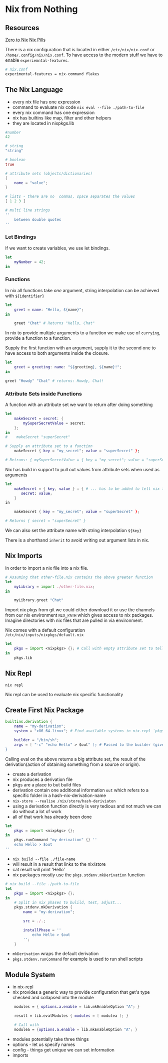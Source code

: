 # Nix from Nothing

## Resources

[Zero to Nix](https://zero-to-nix.com/)
[Nix Pills](https://nixos.org/guides/nix-pills/)

There is a nix configuration that is located in either `/etc/nix/nix.conf` or `/home/.config/nix/nix.conf`.
To have access to the modern stuff we have to enable `experiemntal-features`.

```nix
# nix.conf
experimental-features = nix-command flakes
```

## The Nix Language

- every nix file has one expression
- command to evaluate nix code `nix eval --file ./path-to-file`
- every nix command has one expression
- nix has builtins like map, filter and other helpers
- they are located in nixpkgs.lib

```nix
#number
42

# string
"string"

# boolean
true

# attribute sets (objects/dictionaries)
{
    name = "value";
}

# lists - there are no  commas, space separates the values
[ 1 2 3 ]

# multi line strings
''
    between double quotes
''

```

### Let Bindings

If we want to create variables, we use let bindings.

```nix
let
    myNumber = 42;
in
```

### Functions

In nix all functions take _one_ argument, string interpolation can be achieved with `${identifier}`

```nix
let
    greet = name: "Hello, ${name}";
in

    greet "Chat" # Returns "Hello, Chat"
```

In nix to provide multiple arguments to a function we make use of `currying`, provide a function to a function.

Supply the first function with an argument, supply it to the second one to have access to both arguments inside the closure.

```nix
let
    greet = greeting: name: "${greeting}, ${name}!";
in

greet "Howdy" "Chat" # returns: Howdy, Chat!
```

### Attribute Sets inside Functions

A function with an attribute set we want to return after doing something

```nix
let
    makeSecret = secret: {
        mySuperSecretValue = secret;
    };
in
#    makeSecret "superSecret"

# Supply an attribute set to a function
    makeSecret { key = "my_secret"; value = "superSecret" };

# Retruns: { mySuperSecretValue = { key = "my_secret"; value = "superSecret"; }; }
```

Nix has build in support to pull out values from attribute sets when used as arguments

```nix
let
    makeSecret = { key, value } : { # ... has to be added to tell nix that it can have more attribute sets but we will not use them
       secret: value;
    }
in

    makeSecret { key = "my_secret"; value = "superSecret" };

# Returns { secret = "superSecret" }
```

We can also set the attribute name with string interpolation `${key}`

There is a shorthand `inherit` to avoid writing out argument lists in nix.

## Nix Imports

In order to import a nix file into a nix file.

```nix
# Assuming that other-file.nix contains the above greeter function
let
    myLibrary = import ./other-file.nix;
in

    myLibrary.greet "Chat"
```

Import nix pkgs from git we could either download it or use the channels from our nix environment `NIX_PATH` which gives access to nix packages.
Imagine directories with nix files that are pulled in via environment.

Nix comes with a default configuration `/etc/nix/inputs/nixpkgs/default.nix`

```nix
let
    pkgs = import <nixpkgs> {}; # Call with empty attribute set to tell it to set itself up
in
    pkgs.lib
```

## Nix Repl

`nix repl`

Nix repl can be used to evaluate nix specific functionality

## Create First Nix Package

```nix
builtins.derivation {
    name = "my-derivation";
    system = "x86_64-linux"; # Find available systems in nix-repl `pkgs.lib.platforms`

    builder = "/bin/sh";
    args = [ "-c" "echo Hello" > $out" ]; # Passed to the builder (give sh a command to run)
}
```

Calling eval on the above returns a big attribute set, the result of the derivation(action of obtaining something from a source or origin).

- create a derivation
- nix produces a derivation file
- pkgs are a place to but build files
- derivation contain one additional information `out` which refers to a specific folder in a hash-nix-derivation-name
- `nix-store --realise /nix/store/hash-deriviaton`
- using a derivation function directly is very tedious and not much we can do without a lot of work
- all of that work has already been done

```nix
let
    pkgs = import <nixpkgs> {};
in
    pkgs.runCommand "my-derivation" {} ''
    echo Hello > $out
''

```

- `nix build --file ./file-name`
- will result in a result that links to the nix/store
- cat result will print 'Hello'
- nix packages mostly use the `pkgs.stdenv.mkDerivation` function

```nix
# nix build --file ./path-to-file
let
    pkgs = import <nixpkgs> {};
in
    # Split in nix phases to bulild, test, adjust...
    pkgs.stdenv.mkDerivation {
        name = "my-derivation";

        src = ./.;

        installPhase = ''
            echo Hello > $out
        '';
    }
```

- `mkDerivation` wraps the default derivation
- `pkgs.stdenv.runCommand` for example is used to run shell scripts

## Module System

- in nix-repl
- nix provides a generic way to provide configuration that get's type checked and collapsed into the module

```nix
    modules = { options.a.enable = lib.mkEnableOption "A"; }

    result = lib.evalModules { modules = [ modulea ]; }

    # Call with
    modulea = {options.a.enable = lib.mkEnableOption "A"; }
```

- modules potentially take three things
- options - let us specify names
- config - things get unique we can set information
- imports




